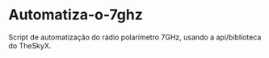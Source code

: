# Automatiza-o-7ghz
Script de automatização do rádio polarímetro 7GHz, usando a api/biblioteca do TheSkyX.
